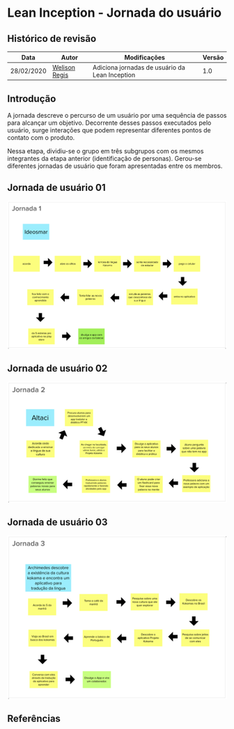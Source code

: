 # Lean Inception - Jornada do usuário

## Histórico de revisão

| Data       | Autor                                        | Modificações                                                     | Versão |
| ---------- | -------------------------------------------- | ---------------------------------------------------------------- | ------ |
| 28/02/2020 | [Welison Regis](https://github.com/WelisonR) | Adiciona jornadas de usuário da Lean Inception | 1.0    |

## Introdução

A jornada descreve o percurso de um usuário por uma sequência de passos para alcançar um objetivo. Decorrente desses passos executados pelo usuário, surge interações que podem representar diferentes pontos de contato com o produto.

Nessa etapa, dividiu-se o grupo em três subgrupos com os mesmos integrantes da etapa anterior (identificação de personas). Gerou-se diferentes jornadas de usuário que foram apresentadas entre os membros.

## Jornada de usuário 01

![Jornada do usuário 1](../../assets/img/lean-inception/journey-1.png)

## Jornada de usuário 02

![Jornada do usuário 2](../../assets/img/lean-inception/journey-2.png)

## Jornada de usuário 03

![Jornada do usuário 3](../../assets/img/lean-inception/journey-3.png)

## Referências

[^1]: CAROLI, Paulo. Exemplo de Lean Inception: EasyBola. 2018. Disponível em: https://www.caroli.org/easy-bola/. Acesso em: 28 fev. 2021.

